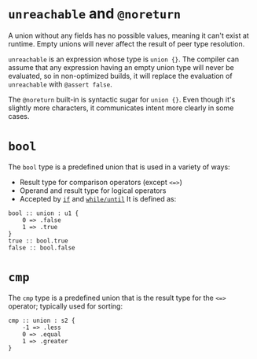 # `unreachable` and `@noreturn`
A union without any fields has no possible values, meaning it can't exist at runtime.  Empty unions will never affect the result of peer type resolution.

`unreachable` is an expression whose type is `union {}`.  The compiler can assume that any expression having an empty union type will never be evaluated, so in non-optimized builds, it will replace the evaluation of `unreachable` with `@assert false`.

The `@noreturn` built-in is syntactic sugar for `union {}`.  Even though it's slightly more characters, it communicates intent more clearly in some cases.

# `bool`
The `bool` type is a predefined union that is used in a variety of ways:
* Result type for comparison operators (except `<=>`)
* Operand and result type for logical operators
* Accepted by [`if`](../expr/if.md) and [`while/until`](../expr/while.md) 
It is defined as:
```foot
bool :: union : u1 {
    0 => .false
    1 => .true
}
true :: bool.true
false :: bool.false
```

# `cmp`
The `cmp` type is a predefined union that is the result type for the `<=>` operator; typically used for sorting:
```foot
cmp :: union : s2 {
    -1 => .less
    0 => .equal
    1 => .greater
}
```

